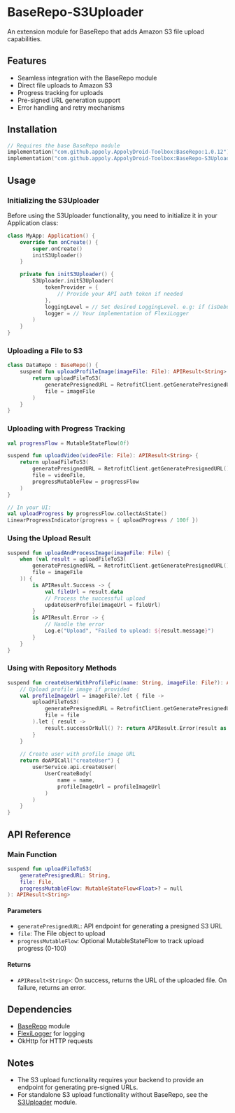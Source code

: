 # BaseRepo-S3Uploader

An extension module for BaseRepo that adds Amazon S3 file upload capabilities.

## Features

- Seamless integration with the BaseRepo module
- Direct file uploads to Amazon S3
- Progress tracking for uploads
- Pre-signed URL generation support
- Error handling and retry mechanisms

## Installation

```gradle.kts
// Requires the base BaseRepo module
implementation("com.github.appoly.AppolyDroid-Toolbox:BaseRepo:1.0.12")
implementation("com.github.appoly.AppolyDroid-Toolbox:BaseRepo-S3Uploader:1.0.12")
```

## Usage

### Initializing the S3Uploader

Before using the S3Uploader functionality, you need to initialize it in your Application class:

```kotlin
class MyApp: Application() {
    override fun onCreate() {
        super.onCreate()
        initS3Uploader()
    }

    private fun initS3Uploader() {
        S3Uploader.initS3Uploader(
            tokenProvider = {
                // Provide your API auth token if needed
            },
            loggingLevel = // Set desired LoggingLevel. e.g: if (isDebug) LoggingLevel.W else LoggingLevel.NONE,
            logger = // Your implementation of FlexiLogger
        )
    }
}
```

### Uploading a File to S3

```kotlin
class DataRepo : BaseRepo() {
    suspend fun uploadProfileImage(imageFile: File): APIResult<String> {
        return uploadFileToS3(
            generatePresignedURL = RetrofitClient.getGeneratePresignedURL(),
            file = imageFile
        )
    }
}
```

### Uploading with Progress Tracking

```kotlin
val progressFlow = MutableStateFlow(0f)

suspend fun uploadVideo(videoFile: File): APIResult<String> {
    return uploadFileToS3(
        generatePresignedURL = RetrofitClient.getGeneratePresignedURL(),
        file = videoFile,
        progressMutableFlow = progressFlow
    )
}

// In your UI:
val uploadProgress by progressFlow.collectAsState()
LinearProgressIndicator(progress = { uploadProgress / 100f })
```

### Using the Upload Result

```kotlin
suspend fun uploadAndProcessImage(imageFile: File) {
    when (val result = uploadFileToS3(
        generatePresignedURL = RetrofitClient.getGeneratePresignedURL(),
        file = imageFile
    )) {
        is APIResult.Success -> {
            val fileUrl = result.data
            // Process the successful upload
            updateUserProfile(imageUrl = fileUrl)
        }
        is APIResult.Error -> {
            // Handle the error
            Log.e("Upload", "Failed to upload: ${result.message}")
        }
    }
}
```

### Using with Repository Methods

```kotlin
suspend fun createUserWithProfilePic(name: String, imageFile: File?): APIResult<UserData> {
    // Upload profile image if provided
    val profileImageUrl = imageFile?.let { file ->
        uploadFileToS3(
            generatePresignedURL = RetrofitClient.getGeneratePresignedURL(),
            file = file
        ).let { result ->
            result.successOrNull() ?: return APIResult.Error(result as APIResult.Error)
        }
    }
    
    // Create user with profile image URL
    return doAPICall("createUser") {
        userService.api.createUser(
            UserCreateBody(
                name = name,
                profileImageUrl = profileImageUrl
            )
        )
    }
}
```

## API Reference

### Main Function

```kotlin
suspend fun uploadFileToS3(
    generatePresignedURL: String,
    file: File,
    progressMutableFlow: MutableStateFlow<Float>? = null
): APIResult<String>
```

#### Parameters

- `generatePresignedURL`: API endpoint for generating a presigned S3 URL
- `file`: The File object to upload
- `progressMutableFlow`: Optional MutableStateFlow to track upload progress (0-100)

#### Returns

- `APIResult<String>`: On success, returns the URL of the uploaded file. On failure, returns an error.

## Dependencies

- [BaseRepo](../BaseRepo/README.md) module
- [FlexiLogger](https://github.com/projectdelta6/FlexiLogger) for logging
- OkHttp for HTTP requests

## Notes

- The S3 upload functionality requires your backend to provide an endpoint for generating pre-signed URLs.
- For standalone S3 upload functionality without BaseRepo, see the [S3Uploader](../S3Uploader/README.md) module.
